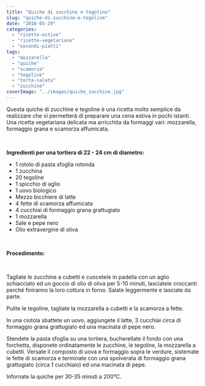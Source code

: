 ```yaml
---
title: "Quiche di zucchine e tegoline"
slug: "quiche-di-zucchine-e-tegoline"
date: "2018-05-29"
categories: 
  - "ricette-estive"
  - "ricette-vegetariane"
  - "secondi-piatti"
tags: 
  - "mozzarella"
  - "quiche"
  - "scamorza"
  - "tegoline"
  - "torta-salata"
  - "zucchine"
coverImage: "../images/quiche_zucchine.jpg"
---
```


Questa quiche di zucchine e tegoline è una ricetta molto semplice da realizzare che vi permetterà di preparare una cena estiva in pochi istanti. Una ricetta vegetariana delicata ma arricchita da formaggi vari: mozzarella, formaggio grana e scamorza affumicata.

 

**Ingredienti per una tortiera di 22 - 24 cm di diametro:**

- 1 rotolo di pasta sfoglia rotonda
- 1 zucchina
- 20 tegoline
- 1 spicchio di aglio
- 1 uovo biologico
- Mezzo bicchiere di latte
- 4 fette di scamorza affumicata
- 4 cucchiai di formaggio grana grattugiato
- 1 mozzarella
- Sale e pepe nero
- Olio extravergine di oliva

 

**Procedimento:**

 

Tagliate le zucchine a cubetti e cuocetele in padella con un aglio schiacciato ed un goccio di olio di oliva per 5-10 minuti, lasciatele croccanti perché finiranno la loro cottura in forno. Salate leggermente e lasciate da parte.

Pulite le tegoline, tagliate la mozzarella a cubetti e la scamorza a fette.

In una ciotola sbattete un uovo, aggiungete il latte, 3 cucchiai circa di formaggio grana grattugiato ed una macinata di pepe nero.

Stendete la pasta sfoglia su una tortiera, bucherellate il fondo con una forchetta, disponete ordinatamente le zucchine, le tegoline, la mozzarella a cubetti. Versate il composto di uova e formaggio sopra le verdure, sistemate le fette di scamorza e terminate con una spolverata di formaggio grana grattugiato (circa 1 cucchiaio) ed una macinata di pepe.

Infornate la quiche per 30-35 minuti a 200°C.

